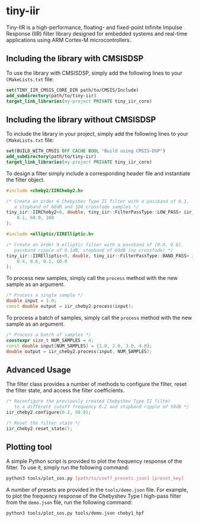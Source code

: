 # tiny-iir
Tiny-IIR is a high-performance, floating- and fixed-point Infinite Impulse Response (IIR)
filter library designed for embedded systems and real-time applications using ARM Cortex-M microcontrollers.

## Including the library with CMSISDSP

To use the library with CMSISDSP, simply add the following lines to your `CMakeLists.txt` file:

```cmake
set(TINY_IIR_CMSIS_CORE_DIR path/to/CMSIS/Include)
add_subdirectory(path/to/tiny-iir)
target_link_libraries(my-project PRIVATE tiny_iir_core)
```

## Including the library without CMSISDSP

To include the library in your project, simply add the following lines to your `CMakeLists.txt` file:

```cmake
set(BUILD_WITH_CMSIS OFF CACHE BOOL "Build using CMSIS-DSP")
add_subdirectory(path/to/tiny-iir)
target_link_libraries(my-project PRIVATE tiny_iir_core)
```

To design a filter simply include a corresponding header file and instantiate the filter object.

```cpp
#include <cheby2/IIRCheby2.h>

/* Create an order 6 Chebyshev Type II filter with a passband of 0.1, 
   a stopband of 60dB and 100 crossfade samples */
tiny_iir::IIRCheby2<6, double, tiny_iir::FilterPassType::LOW_PASS> iir_cheby2{
    0.1, 60.0, 100
};
```

```cpp
#include <elliptic/IIRElliptic.h>

/* Create an order 9 elliptic filter with a passband of [0.4, 0.6], 
   passband ripple of 0.1dB, stopband of 60dB (no crossfade) */
tiny_iir::IIRElliptic<9, double, tiny_iir::FilterPassType::BAND_PASS> iir_elliptic{
    0.4, 0.6, 0.1, 60.0
};
```

To process new samples, simply call the `process` method with the new sample as an argument.

```cpp
/* Process a single sample */
double input = 1.0;
const double output = iir_cheby2.process(input);
```

To process a batch of samples, simply call the `process` method with the new sample as an argument.

```cpp
/* Process a batch of samples */
constexpr size_t NUM_SAMPLES = 4;
const double input[NUM_SAMPLES] = {1.0, 2.0, 3.0, 4.0};
double output = iir_cheby2.process(input, NUM_SAMPLES);
```

## Advanced Usage

The filter class provides a number of methods to configure the filter, reset the filter state, and access the filter coefficients.
```cpp
/* Reconfigure the previously created Chebyshev Type II filter 
   to a different cutoff frequency 0.2 and stopband ripple of 50dB */
iir_cheby2.configure(0.2, 50.0);
```

```cpp
/* Reset the filter state */
iir_cheby2.reset_state();
```

## Plotting tool

A simple Python script is provided to plot the frequency response of the filter.
To use it, simply run the following command:

```sh
python3 tools/plot_sos.py [path/to/coeff_presets.json] [preset_key]
```

A number of presets are provided in the `tools/demo.json` file.
For example, to plot the frequency response of the Chebyshev Type I high-pass filter from the `demo.json` file,
run the following command:

```sh
python3 tools/plot_sos.py tools/demo.json cheby1_hpf
```